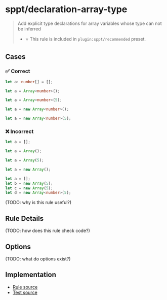 <!--header-->

# sppt/declaration-array-type

> Add explicit type declarations for array variables whose type can not be inferred
>
> - ⭐️ This rule is included in `plugin:sppt/recommended` preset.

<!--header-->

<!--cases-->

## Cases

### ✅ Correct

```ts
let a: number[] = [];
```

```ts
let a = Array<number>();
```

```ts
let a = Array<number>(5);
```

```ts
let a = new Array<number>();
```

```ts
let a = new Array<number>(5);
```

### ❌ Incorrect

```ts
let a = [];
```

```ts
let a = Array();
```

```ts
let a = Array(5);
```

```ts
let a = new Array();
```

```ts
let a = [];
let b = new Array(5);
let c = new Array(5);
let d = new Array<number>(5);
```

<!--cases-->

(TODO: why is this rule useful?)

## Rule Details

(TODO: how does this rule check code?)

## Options

(TODO: what do options exist?)

<!--footer-->

## Implementation

- [Rule source](../../src/rules/declaration-array-type.ts)
- [Test source](../../tests/rules/declaration-array-type.ts)
<!--footer-->
